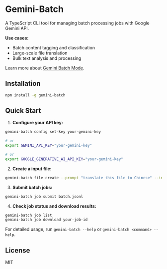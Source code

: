 # Gemini-Batch

A TypeScript CLI tool for managing batch processing jobs with Google Gemini API.

**Use cases:**
- Batch content tagging and classification
- Large-scale file translation
- Bulk text analysis and processing

Learn more about [Gemini Batch Mode](https://ai.google.dev/gemini-api/docs/batch-mode).

## Installation

```bash
npm install -g gemini-batch
```

## Quick Start

1. **Configure your API key:**

```bash
gemini-batch config set-key your-gemini-key

# or
export GEMINI_API_KEY="your-gemini-key"

# or
export GOOGLE_GENERATIVE_AI_API_KEY="your-gemini-key"
```

2. **Create a input file:**

```bash
gemini-batch file create --prompt "translate this file to Chinese" --input blog/*.md --output batch.jsonl
```

3. **Submit batch jobs:**

```bash
gemini-batch job submit batch.jsonl
```

4. **Check job status and download results:**

```bash
gemini-batch job list
gemini-batch job download your-job-id
```

For detailed usage, run `gemini-batch --help` or `gemini-batch <command> --help`.


## License

MIT
